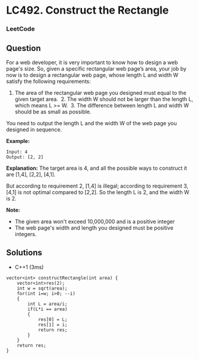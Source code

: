# LC492. Construct the Rectangle

### LeetCode

## Question

For a web developer, it is very important to know how to design a web page's size. So, given a specific rectangular web page’s area, your job by now is to design a rectangular web page, whose length L and width W satisfy the following requirements:

1. The area of the rectangular web page you designed must equal to the given target area.
 2. The width W should not be larger than the length L, which means L >= W.
 3. The difference between length L and width W should be as small as        possible.

You need to output the length L and the width W of the web page you designed in sequence.

**Example:**

```
Input: 4
Output: [2, 2]
```

**Explanation:** The target area is 4, and all the possible ways to construct  it are [1,4], [2,2], [4,1]. 

But according to requirement 2, [1,4] is illegal; according to requirement 3,  [4,1] is not optimal compared to [2,2]. So the length L is 2, and the  width W is 2.

**Note:**

* The given area won't exceed 10,000,000 and is a positive integer
* The web page's width and length you designed must be positive integers.

## Solutions

* C++1 (3ms) 
```
vector<int> constructRectangle(int area) {
    vector<int>res(2);
    int w = sqrt(area);
    for(int i=w; i>0; --i)
    {
        int L = area/i;
        if(L*i == area)
        {
            res[0] = L;
            res[1] = i;
            return res;
        }
    }
    return res;
}
```



